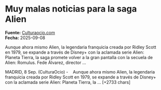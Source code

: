 # Muy malas noticias para la saga Alien

**Fuente:** [Culturaocio.com](https://www.culturaocio.com/cine/noticia-muy-malas-noticias-saga-alien-20250908161020.html)  
**Fecha:** 2025-09-08

Aunque ahora mismo Alien, la legendaria franquicia creada por Ridley Scott en 1979, se expande a través de Disney+ con la aclamada serie Alien: Planeta Tierra, la saga promete volver a la gran pantalla con la secuela de Alien: Romulus. Fede Álvarez, director …

MADRID, 8 Sep. (CulturaOcio) - 
   Aunque ahora mismo Alien, la legendaria franquicia creada por Ridley Scott en 1979, se expande a través de Disney+ con la aclamada serie Alien: Planeta Tierra, la … [+2733 chars]
